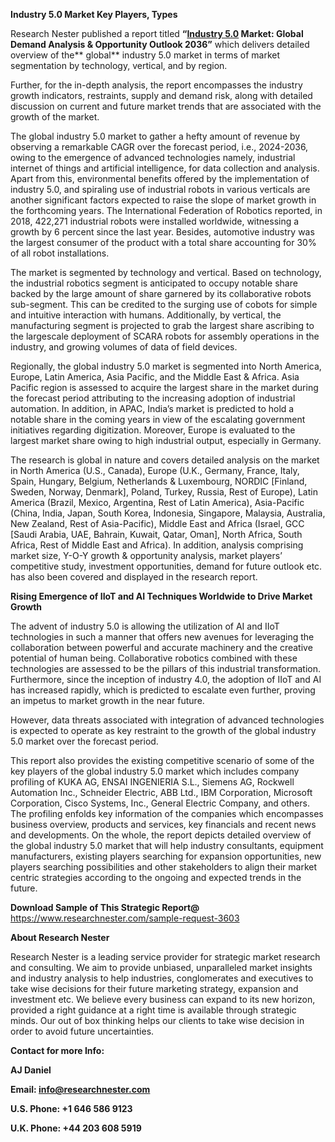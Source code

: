 ﻿**Industry 5.0 Market Key Players, Types**

Research Nester published a report titled **“[Industry 5.0](https://www.researchnester.com/reports/industry-50-market/3603) Market: Global Demand Analysis & Opportunity Outlook 2036”** which delivers detailed overview of the** global** industry 5.0 market in terms of market segmentation by technology, vertical, and by region.

Further, for the in-depth analysis, the report encompasses the industry growth indicators, restraints, supply and demand risk, along with detailed discussion on current and future market trends that are associated with the growth of the market.

The global industry 5.0 market to gather a hefty amount of revenue by observing a remarkable CAGR over the forecast period, i.e., 2024-2036, owing to the emergence of advanced technologies namely, industrial internet of things and artificial intelligence, for data collection and analysis. Apart from this, environmental benefits offered by the implementation of industry 5.0, and spiraling use of industrial robots in various verticals are another significant factors expected to raise the slope of market growth in the forthcoming years. The International Federation of Robotics reported, in 2018, 422,271 industrial robots were installed worldwide, witnessing a growth by 6 percent since the last year. Besides, automotive industry was the largest consumer of the product with a total share accounting for 30% of all robot installations.

The market is segmented by technology and vertical. Based on technology, the industrial robotics segment is anticipated to occupy notable share backed by the large amount of share garnered by its collaborative robots sub-segment. This can be credited to the surging use of cobots for simple and intuitive interaction with humans. Additionally, by vertical, the manufacturing segment is projected to grab the largest share ascribing to the largescale deployment of SCARA robots for assembly operations in the industry, and growing volumes of data of field devices. 

Regionally, the global industry 5.0 market is segmented into North America, Europe, Latin America, Asia Pacific, and the Middle East & Africa. Asia Pacific region is assessed to acquire the largest share in the market during the forecast period attributing to the increasing adoption of industrial automation. In addition, in APAC, India’s market is predicted to hold a notable share in the coming years in view of the escalating government initiatives regarding digitization. Moreover, Europe is evaluated to the largest market share owing to high industrial output, especially in Germany.

The research is global in nature and covers detailed analysis on the market in North America (U.S., Canada), Europe (U.K., Germany, France, Italy, Spain, Hungary, Belgium, Netherlands & Luxembourg, NORDIC [Finland, Sweden, Norway, Denmark], Poland, Turkey, Russia, Rest of Europe), Latin America (Brazil, Mexico, Argentina, Rest of Latin America), Asia-Pacific (China, India, Japan, South Korea, Indonesia, Singapore, Malaysia, Australia, New Zealand, Rest of Asia-Pacific), Middle East and Africa (Israel, GCC [Saudi Arabia, UAE, Bahrain, Kuwait, Qatar, Oman], North Africa, South Africa, Rest of Middle East and Africa). In addition, analysis comprising market size, Y-O-Y growth & opportunity analysis, market players’ competitive study, investment opportunities, demand for future outlook etc. has also been covered and displayed in the research report.

**Rising Emergence of IIoT and AI Techniques Worldwide to Drive Market Growth**

The advent of industry 5.0 is allowing the utilization of AI and IIoT technologies in such a manner that offers new avenues for leveraging the collaboration between powerful and accurate machinery and the creative potential of human being. Collaborative robotics combined with these technologies are assessed to be the pillars of this industrial transformation. Furthermore, since the inception of industry 4.0, the adoption of IIoT and AI has increased rapidly, which is predicted to escalate even further, proving an impetus to market growth in the near future.

However, data threats associated with integration of advanced technologies is expected to operate as key restraint to the growth of the global industry 5.0 market over the forecast period.

This report also provides the existing competitive scenario of some of the key players of the global industry 5.0 market which includes company profiling of KUKA AG, ENSAI INGENIERIA S.L., Siemens AG, Rockwell Automation Inc., Schneider Electric, ABB Ltd., IBM Corporation, Microsoft Corporation, Cisco Systems, Inc., General Electric Company, and others. The profiling enfolds key information of the companies which encompasses business overview, products and services, key financials and recent news and developments. On the whole, the report depicts detailed overview of the global industry 5.0 market that will help industry consultants, equipment manufacturers, existing players searching for expansion opportunities, new players searching possibilities and other stakeholders to align their market centric strategies according to the ongoing and expected trends in the future.   

**Download Sample of This Strategic Report@** <https://www.researchnester.com/sample-request-3603>    

**About Research Nester**

Research Nester is a leading service provider for strategic market research and consulting. We aim to provide unbiased, unparalleled market insights and industry analysis to help industries, conglomerates and executives to take wise decisions for their future marketing strategy, expansion and investment etc. We believe every business can expand to its new horizon, provided a right guidance at a right time is available through strategic minds. Our out of box thinking helps our clients to take wise decision in order to avoid future uncertainties.

**Contact for more Info:**

**AJ Daniel**

**Email: info@researchnester.com**

**U.S. Phone: +1 646 586 9123** 

**U.K. Phone: +44 203 608 5919**
